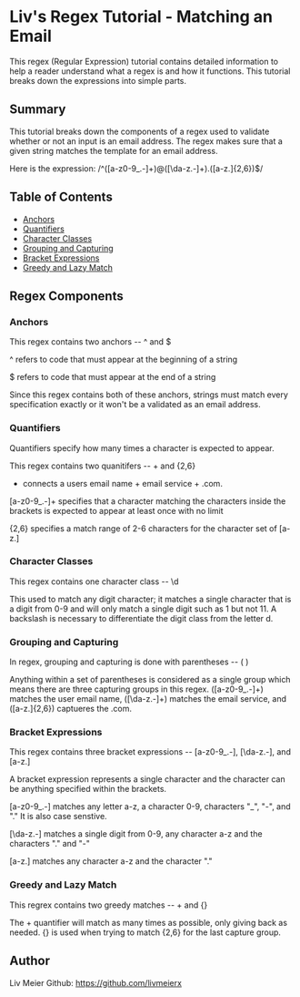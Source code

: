 # Liv's Regex Tutorial - Matching an Email

This regex (Regular Expression) tutorial contains detailed information to help a reader understand what a regex is and how it functions. This tutorial breaks down the expressions into simple parts.

## Summary

This tutorial breaks down the components of a regex used to validate whether or not an input is an email address. The regex makes sure that a given string matches the template for an email address.

Here is the expression:
/^([a-z0-9_\.-]+)@([\da-z\.-]+)\.([a-z\.]{2,6})$/

## Table of Contents

- [Anchors](#anchors)
- [Quantifiers](#quantifiers)
- [Character Classes](#character-classes)
- [Grouping and Capturing](#grouping-and-capturing)
- [Bracket Expressions](#bracket-expressions)
- [Greedy and Lazy Match](#greedy-and-lazy-match)

## Regex Components

### Anchors

This regex contains two anchors -- ^ and $

^ refers to code that must appear at the beginning of a string

$ refers to code that must appear at the end of a string

Since this regex contains both of these anchors, strings must match every specification exactly or it won't be a validated as an email address.

### Quantifiers

Quantifiers specify how many times a character is expected to appear.

This regex contains two quanitifers -- + and {2,6}

+ connects a users email name + email service + .com. 

[a-z0-9_.-]+ specifies that a character matching the characters inside the brackets is expected to appear at least once with no limit

{2,6} specifies a match range of 2-6 characters for the character set of [a-z\.]

### Character Classes

This regex contains one character class -- \d 

This used to match any digit character; it matches a single character that is a digit from 0-9 and will only match a single digit such as 1 but not 11. A backslash is necessary to differentiate the digit class from the letter d.

### Grouping and Capturing

In regex, grouping and capturing is done with parentheses -- ( )

Anything within a set of parentheses is considered as a single group which means there are three capturing groups in this regex. ([a-z0-9_\.-]+) matches the user email name, ([\da-z\.-]+) matches the email service, and ([a-z\.]{2,6}) captueres the .com.

### Bracket Expressions

This regex contains three bracket expressions -- [a-z0-9_.-], [\da-z.-], and [a-z.]

A bracket expression represents a single character and the character can be anything specified within the brackets. 

[a-z0-9_.-] matches any letter a-z, a character 0-9, characters "_", "-", and "." It is also case senstive.

[\da-z.-] matches a single digit from 0-9, any character a-z and the characters "." and "-"

[a-z\.] matches any character a-z and the character "."

### Greedy and Lazy Match

This regrex contains two greedy matches -- + and {} 

The + quantifier will match as many times as possible, only giving back as needed. {} is used when trying to match {2,6} for the last capture group.

## Author

Liv Meier
Github: https://github.com/livmeierx
